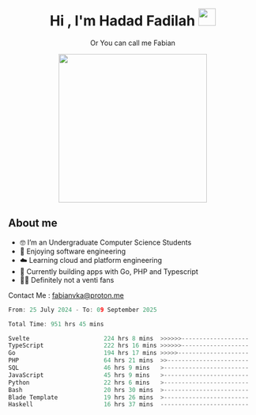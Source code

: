 <h1 align="center">Hi , I'm Hadad Fadilah  <img src="https://media.giphy.com/media/hvRJCLFzcasrR4ia7z/giphy.gif" width="35" ></h1>
<p align="center"><span>Or You can call me <span style="font: bold">Fabian</span></p>
<p align="center">
<img src="https://media.tenor.com/78dNivDemDAAAAAi/speech-bubble-venti.gif" width="300"/>    
</p>

##  About me
- 🤓 I’m an Undergraduate Computer Science Students
- 🍰 Enjoying software engineering
- ☁️ Learning cloud and platform engineering
- 🧰 Currently building apps with Go, PHP and Typescript 
- 🏃‍♂️ Definitely not a venti fans

Contact Me : fabianvka@proton.me

<!--START_SECTION:waka-->

```go
From: 25 July 2024 - To: 09 September 2025

Total Time: 951 hrs 45 mins

Svelte                     224 hrs 8 mins  >>>>>>-------------------   23.37 %
TypeScript                 222 hrs 16 mins >>>>>>-------------------   23.17 %
Go                         194 hrs 17 mins >>>>>--------------------   20.25 %
PHP                        64 hrs 21 mins  >>-----------------------   06.71 %
SQL                        46 hrs 9 mins   >------------------------   04.81 %
JavaScript                 45 hrs 9 mins   >------------------------   04.71 %
Python                     22 hrs 6 mins   >------------------------   02.30 %
Bash                       20 hrs 30 mins  >------------------------   02.14 %
Blade Template             19 hrs 26 mins  >------------------------   02.03 %
Haskell                    16 hrs 37 mins  -------------------------   01.73 %
```

<!--END_SECTION:waka-->




<!--
**Fadil-Tao/Fadil-Tao** is a ✨ _special_ ✨ repository because its `README.md` (this file) appears on your GitHub profile.


